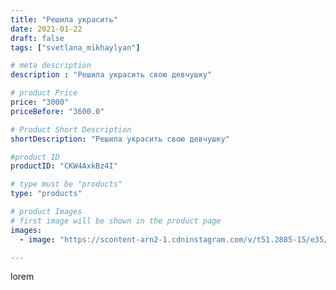 ```yaml
---
title: "Решила украсить"
date: 2021-01-22
draft: false
tags: ["svetlana_mikhaylyan"]

# meta description
description : "Решила украсить свою девчушку"

# product Price
price: "3000"
priceBefore: "3600.0"

# Product Short Description
shortDescription: "Решила украсить свою девчушку"

#product ID
productID: "CKW4AxkBz4I"

# type must be "products"
type: "products"

# product Images
# first image will be shown in the product page
images:
  - image: "https://scontent-arn2-1.cdninstagram.com/v/t51.2885-15/e35/140489688_136704381523996_1142668618887293110_n.jpg?se=7&tp=1&_nc_ht=scontent-arn2-1.cdninstagram.com&_nc_cat=104&_nc_ohc=sNxTPmp1lVMAX_MtQmk&oh=2e77cde2e461b96acefe13cb2caaa574&oe=6074CA86&ig_cache_key=MjQ5MjQyNTc4NzYxODU3MzgzMg%3D%3D.2"

---
```

lorem
